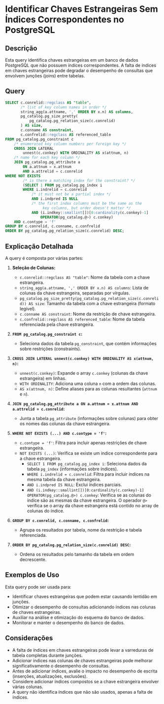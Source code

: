 # Identificar Chaves Estrangeiras Sem Índices Correspondentes no PostgreSQL

## Descrição

Esta query identifica chaves estrangeiras em um banco de dados PostgreSQL que não possuem índices correspondentes. A falta de índices em chaves estrangeiras pode degradar o desempenho de consultas que envolvem junções (joins) entre tabelas.

## Query

```sql
SELECT c.conrelid::regclass AS "table",
       /* list of key column names in order */
       string_agg(a.attname, ',' ORDER BY x.n) AS columns,
       pg_catalog.pg_size_pretty(
           pg_catalog.pg_relation_size(c.conrelid)
       ) AS size,
       c.conname AS constraint,
       c.confrelid::regclass AS referenced_table
FROM pg_catalog.pg_constraint c
    /* enumerated key column numbers per foreign key */
    CROSS JOIN LATERAL
        unnest(c.conkey) WITH ORDINALITY AS x(attnum, n)
    /* name for each key column */
    JOIN pg_catalog.pg_attribute a
        ON a.attnum = x.attnum
        AND a.attrelid = c.conrelid
WHERE NOT EXISTS
        /* is there a matching index for the constraint? */
        (SELECT 1 FROM pg_catalog.pg_index i
        WHERE i.indrelid = c.conrelid
            /* it must not be a partial index */
            AND i.indpred IS NULL
            /* the first index columns must be the same as the
                 key columns, but order doesn't matter */
            AND (i.indkey::smallint[])[0:cardinality(c.conkey)-1]
                OPERATOR(pg_catalog.@>) c.conkey)
    AND c.contype = 'f'
GROUP BY c.conrelid, c.conname, c.confrelid
ORDER BY pg_catalog.pg_relation_size(c.conrelid) DESC;
```

## Explicação Detalhada

A query é composta por várias partes:

1.  **Seleção de Colunas:**
    * `c.conrelid::regclass AS "table"`: Nome da tabela com a chave estrangeira.
    * `string_agg(a.attname, ',' ORDER BY x.n) AS columns`: Lista de colunas da chave estrangeira, separadas por vírgulas.
    * `pg_catalog.pg_size_pretty(pg_catalog.pg_relation_size(c.conrelid)) AS size`: Tamanho da tabela com a chave estrangeira (formato legível).
    * `c.conname AS constraint`: Nome da restrição de chave estrangeira.
    * `c.confrelid::regclass AS referenced_table`: Nome da tabela referenciada pela chave estrangeira.

2.  **`FROM pg_catalog.pg_constraint c`:**
    * Seleciona dados da tabela `pg_constraint`, que contém informações sobre restrições (constraints).

3.  **`CROSS JOIN LATERAL unnest(c.conkey) WITH ORDINALITY AS x(attnum, n)`:**
    * `unnest(c.conkey)`: Expande o array `c.conkey` (colunas da chave estrangeira) em linhas.
    * `WITH ORDINALITY`: Adiciona uma coluna `n` com a ordem das colunas.
    * `AS x(attnum, n)`: Define aliases para as colunas resultantes (`attnum` e `n`).

4.  **`JOIN pg_catalog.pg_attribute a ON a.attnum = x.attnum AND a.attrelid = c.conrelid`:**
    * Junta a tabela `pg_attribute` (informações sobre colunas) para obter os nomes das colunas da chave estrangeira.

5.  **`WHERE NOT EXISTS (...) AND c.contype = 'f'`:**
    * `c.contype = 'f'`: Filtra para incluir apenas restrições de chave estrangeira.
    * `NOT EXISTS (...)`: Verifica se existe um índice correspondente para a chave estrangeira.
        * `SELECT 1 FROM pg_catalog.pg_index i`: Seleciona dados da tabela `pg_index` (informações sobre índices).
        * `WHERE i.indrelid = c.conrelid`: Filtra para incluir índices na mesma tabela da chave estrangeira.
        * `AND i.indpred IS NULL`: Exclui índices parciais.
        * `AND (i.indkey::smallint[])[0:cardinality(c.conkey)-1] OPERATOR(pg_catalog.@>) c.conkey`: Verifica se as colunas do índice são as mesmas da chave estrangeira. O operador `@>` verifica se o array da chave estrangeira está contido no array de colunas do índice.

6.  **`GROUP BY c.conrelid, c.conname, c.confrelid`:**
    * Agrupa os resultados por tabela, nome da restrição e tabela referenciada.

7.  **`ORDER BY pg_catalog.pg_relation_size(c.conrelid) DESC`:**
    * Ordena os resultados pelo tamanho da tabela em ordem decrescente.

## Exemplos de Uso

Esta query pode ser usada para:

* Identificar chaves estrangeiras que podem estar causando lentidão em junções.
* Otimizar o desempenho de consultas adicionando índices nas colunas de chaves estrangeiras.
* Auxiliar na análise e otimização do esquema do banco de dados.
* Monitorar e manter o desempenho do banco de dados.

## Considerações

* A falta de índices em chaves estrangeiras pode levar a varreduras de tabela completas durante junções.
* Adicionar índices nas colunas de chaves estrangeiras pode melhorar significativamente o desempenho de consultas.
* Antes de adicionar índices, avalie o impacto no desempenho de escrita (inserções, atualizações, exclusões).
* Considere adicionar índices compostos se a chave estrangeira envolver várias colunas.
* A query não identifica índices que não são usados, apenas a falta de índices.
